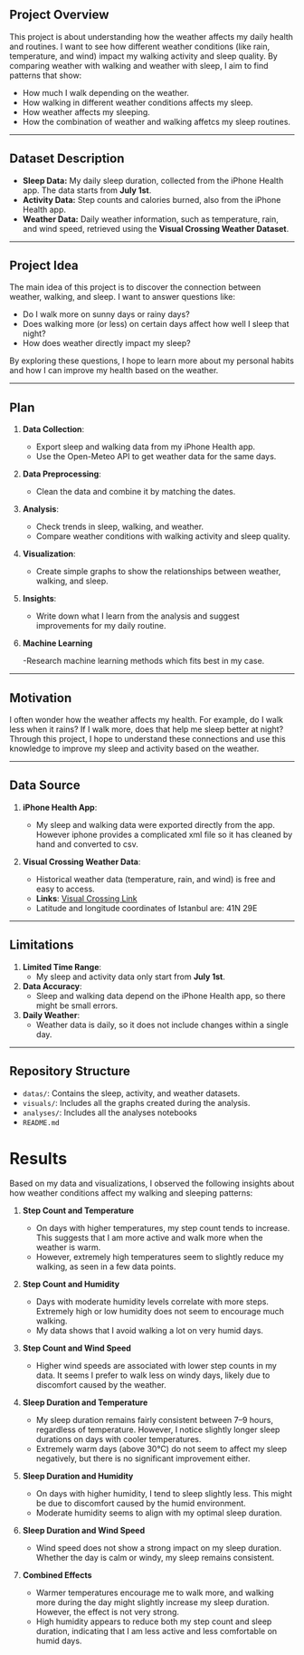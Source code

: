 ## Project Overview

This project is about understanding how the weather affects my daily health and routines. I want to see how different weather conditions (like rain, temperature, and wind) impact my walking activity and sleep quality. By comparing weather with walking and weather with sleep, I aim to find patterns that show:

- How much I walk depending on the weather.
- How walking in different weather conditions affects my sleep.
- How weather affects my sleeping.
- How the combination of weather and walking affetcs my sleep routines.

---

## Dataset Description

- **Sleep Data:** My daily sleep duration, collected from the iPhone Health app. The data starts from **July 1st**.
- **Activity Data:** Step counts and calories burned, also from the iPhone Health app.
- **Weather Data:** Daily weather information, such as temperature, rain, and wind speed, retrieved using the **Visual Crossing Weather Dataset**.

---

## Project Idea

The main idea of this project is to discover the connection between weather, walking, and sleep. I want to answer questions like:

- Do I walk more on sunny days or rainy days?
- Does walking more (or less) on certain days affect how well I sleep that night?
- How does weather directly impact my sleep?

By exploring these questions, I hope to learn more about my personal habits and how I can improve my health based on the weather.

---

## Plan

1. **Data Collection**:

   - Export sleep and walking data from my iPhone Health app.
   - Use the Open-Meteo API to get weather data for the same days.
2. **Data Preprocessing**:

   - Clean the data and combine it by matching the dates.
3. **Analysis**:

   - Check trends in sleep, walking, and weather.
   - Compare weather conditions with walking activity and sleep quality.
4. **Visualization**:

   - Create simple graphs to show the relationships between weather, walking, and sleep.
5. **Insights**:

   - Write down what I learn from the analysis and suggest improvements for my daily routine.
6. **Machine Learning**

   -Research machine learning methods which fits best in my case.

---

## Motivation

I often wonder how the weather affects my health. For example, do I walk less when it rains? If I walk more, does that help me sleep better at night? Through this project, I hope to understand these connections and use this knowledge to improve my sleep and activity based on the weather.

---

## Data Source

1. **iPhone Health App**:

   - My sleep and walking data were exported directly from the app. However iphone provides a complicated xml file so it has cleaned by hand and converted to csv.
2. **Visual Crossing Weather Data**:

   - Historical weather data (temperature, rain, and wind) is free and easy to access.
   - **Links**: [Visual Crossing Link](https://www.visualcrossing.com/weather/weather-data-services#)
   - Latitude and longitude coordinates of Istanbul are: 41N 29E

---

## Limitations

1. **Limited Time Range**:
   - My sleep and activity data only start from **July 1st**.
2. **Data Accuracy**:
   - Sleep and walking data depend on the iPhone Health app, so there might be small errors.
3. **Daily Weather**:
   - Weather data is daily, so it does not include changes within a single day.

---

## Repository Structure

- `datas/`: Contains the sleep, activity, and weather datasets.
- `visuals/`: Includes all the graphs created during the analysis.
- `analyses/`: Includes all the analyses notebooks
- `README.md`

# Results

Based on my data and visualizations, I observed the following insights about how weather conditions affect my walking and sleeping patterns:

1. **Step Count and Temperature**

   - On days with higher temperatures, my step count tends to increase. This suggests that I am more active and walk more when the weather is warm.
   - However, extremely high temperatures seem to slightly reduce my walking, as seen in a few data points.
2. **Step Count and Humidity**

   - Days with moderate humidity levels correlate with more steps. Extremely high or low humidity does not seem to encourage much walking.
   - My data shows that I avoid walking a lot on very humid days.
3. **Step Count and Wind Speed**

   - Higher wind speeds are associated with lower step counts in my data. It seems I prefer to walk less on windy days, likely due to discomfort caused by the weather.
4. **Sleep Duration and Temperature**

   - My sleep duration remains fairly consistent between 7–9 hours, regardless of temperature. However, I notice slightly longer sleep durations on days with cooler temperatures.
   - Extremely warm days (above 30°C) do not seem to affect my sleep negatively, but there is no significant improvement either.
5. **Sleep Duration and Humidity**

   - On days with higher humidity, I tend to sleep slightly less. This might be due to discomfort caused by the humid environment.
   - Moderate humidity seems to align with my optimal sleep duration.
6. **Sleep Duration and Wind Speed**

   - Wind speed does not show a strong impact on my sleep duration. Whether the day is calm or windy, my sleep remains consistent.
7. **Combined Effects**

   - Warmer temperatures encourage me to walk more, and walking more during the day might slightly increase my sleep duration. However, the effect is not very strong.
   - High humidity appears to reduce both my step count and sleep duration, indicating that I am less active and less comfortable on humid days.
